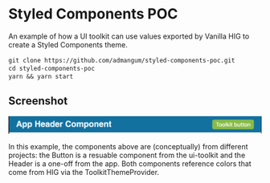 # Styled Components POC
An example of how a UI toolkit can use values exported by Vanilla HIG to create a Styled Components theme.

```
git clone https://github.com/admangum/styled-components-poc.git
cd styled-components-poc
yarn && yarn start
```

## Screenshot
![screen-shot](./screen-shot.png)

In this example, the components above are (conceptually) from different projects: the Button
is a resuable component from the ui-toolkit and the Header is a one-off from the app.
Both components reference colors that come from HIG via the ToolkitThemeProvider.